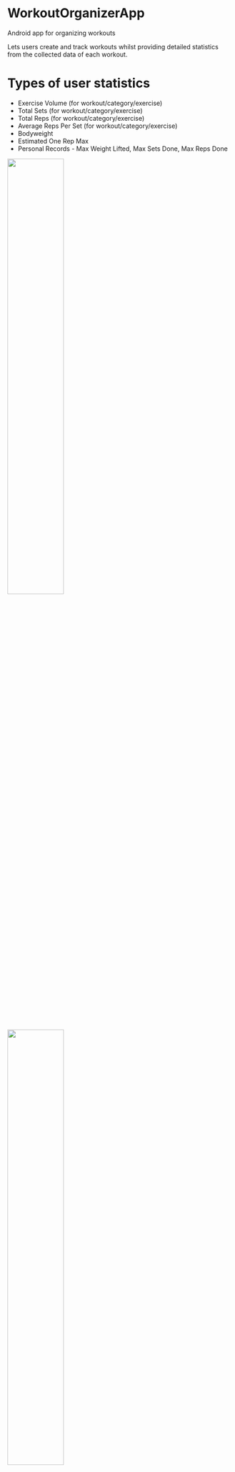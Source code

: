 # WorkoutOrganizerApp
Android app for organizing workouts

Lets users create and track workouts whilst providing detailed statistics from the collected data of each workout.

# Types of user statistics
- Exercise Volume (for workout/category/exercise)
- Total Sets (for workout/category/exercise)
- Total Reps (for workout/category/exercise)
- Average Reps Per Set (for workout/category/exercise)
- Bodyweight
- Estimated One Rep Max
- Personal Records - Max Weight Lifted, Max Sets Done, Max Reps Done

<p float="left">
  <img src="https://github.com/nejj00/WorkoutOrganizerApp/assets/83648575/f46e0f3a-00c8-402b-bf90-43457371ab9c" width="50%" />
  <img src="https://github.com/nejj00/WorkoutOrganizerApp/assets/83648575/e3275276-2768-436a-ad60-bf4c7d716b0b" width="50%" />
</p>

<p float="left">
  <img src="https://github.com/nejj00/WorkoutOrganizerApp/assets/83648575/6694f06a-fe4c-484e-9c57-11f7d32b2391" width="50%" />
  <img src="https://github.com/nejj00/WorkoutOrganizerApp/assets/83648575/3ac13911-19c8-4b5a-9a48-557a5a3e012c" width="50%" />
</p>
